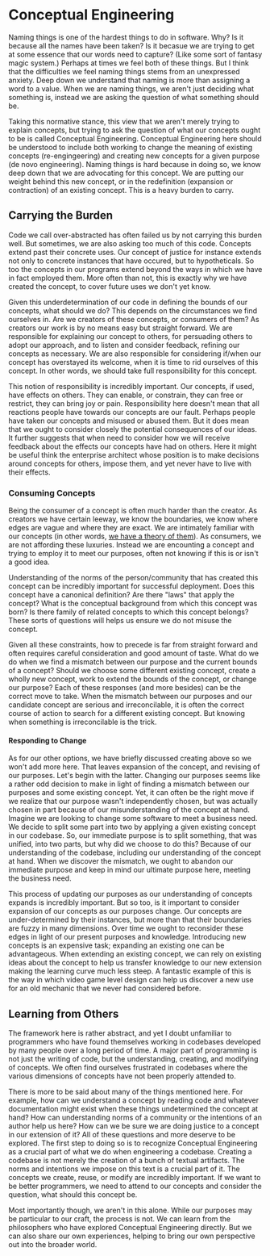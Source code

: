 # Conceptual Engineering

Naming things is one of the hardest things to do in software. Why? Is it because all the names have been taken? Is it becasue we are trying to get at some essence that our words need to capture? (Like some sort of fantasy magic system.) Perhaps at times we feel both of these things. But I think that the difficulties we feel naming things stems from an unexpressed anxiety. Deep down we understand that naming is more than assigning a word to a value. When we are naming things, we aren't just deciding what something is, instead we are asking the question of what something should be.

Taking this normative stance, this view that we aren't merely trying to explain concepts, but trying to ask the question of what our concepts ought to be is called Conceptual Engineering. Conceptual Engineering here should be understood to include both working to change the meaning of existing concepts (re-engingeering) and creating new concepts for a given purpose (de novo engineering). Naming things is hard because in doing so, we know deep down that we are advocating for this concept. We are putting our weight behind this new concept, or in the redefinition (expansion or contraction) of an existing concept. This is a heavy burden to carry.

## Carrying the Burden

Code we call over-abstracted has often failed us by not carrying this burden well. But sometimes, we are also asking too much of this code. Concepts extend past their concrete uses. Our concept of justice for instance extends not only to concrete instances that have occured, but to hypotheticals. So too the concepts in our programs extend beyond the ways in which we have in fact employed them. More often than not, this is exactly why we have created the concept, to cover future uses we don't yet know.

Given this underdetermination of our code in defining the bounds of our concepts, what should we do? This depends on the circumstances we find ourselves in. Are we creators of these concepts, or consumers of them? As creators our work is by no means easy but straight forward. We are responsible for explaining our concept to others, for persuading others to adopt our approach, and to listen and consider feedback, refining our concepts as necessary. We are also responsible for considering if/when our concept has overstayed its welcome, when it is time to rid ourselves of this concept. In other words, we should take full responsibility for this concept.

This notion of responsibility is incredibly important. Our concepts, if used, have effects on others. They can enable, or constrain, they can free or restrict, they can bring joy or pain. Responsibility here doesn't mean that all reactions people have towards our concepts are our fault. Perhaps people have taken our concepts and misused or abused them. But it does mean that we ought to consider closely the potential consequences of our ideas. It further suggests that when need to consider how we will receive feedback about the effects our concepts have had on others. Here it might be useful think the enterprise architect whose position is to make decisions around concepts for others, impose them, and yet never have to live with their effects.

### Consuming Concepts

Being the consumer of a concept is often much harder than the creator. As creators we have certain leeway, we know the boundaries, we know where edges are vague and where they are exact. We are intimately familiar with our concepts (in other words, [we have a theory of them]()). As consumers, we are not affording these luxuries. Instead we are encounting a concept and trying to employ it to meet our purposes, often not knowing if this is or isn't a good idea.

Understanding of the norms of the person/community that has created this concept can be incredibly important for successful deployment. Does this concept have a canonical definition? Are there "laws" that apply the concept? What is the conceptual background from which this concept was born? Is there family of related concepts to which this concept belongs? These sorts of questions will helps us ensure we do not misuse the concept.

Given all these constraints, how to precede is far from straight forward and often requires careful consideration and good amount of taste. What do we do when we find a mismatch between our purpose and the current bounds of a concept? Should we choose some different existing concept, create a wholly new concept, work to extend the bounds of the concept, or change our purpose? Each of these responses (and more besides) can be the correct move to take. When the mismatch between our purposes and our candidate concept are serious and irreconcilable, it is often the correct course of action to search for a different existing concept. But knowing when something is irreconcilable is the trick.

#### Responding to Change

As for our other options, we have briefly discussed creating above so we won't add more here. That leaves expansion of the concept, and revising of our purposes. Let's begin with the latter. Changing our purposes seems like a rather odd decision to make in light of finding a mismatch between our purposes and some existing concept. Yet, it can often be the right move if we realize that our purpose wasn't independently chosen, but was actually chosen in part because of our misunderstanding of the concept at hand. Imagine we are looking to change some software to meet a business need. We decide to split some part into two by applying a given existing concept in our codebase. So, our immediate purpose is to split something, that was unified, into two parts, but why did we choose to do this? Because of our understanding of the codebase, including our understanding of the concept at hand. When we discover the mismatch, we ought to abandon our immediate purpose and keep in mind our ultimate purpose here, meeting the business need.

This process of updating our purposes as our understanding of concepts expands is incredibly important. But so too, is it important to consider expansion of our concepts as our purposes change. Our concepts are under-determined by their instances, but more than that their boundaries are fuzzy in many dimensions. Over time we ought to reconsider these edges in light of our present purposes and knowledge. Introducing new concepts is an expensive task; expanding an existing one can be advantageous. When extending an existing concept, we can rely on existing ideas about the concept to help us transfer knowledge to our new extension making the learning curve much less steep. A fantastic example of this is the way in which video game level design can help us discover a new use for an old mechanic that we never had considered before.

## Learning from Others

The framework here is rather abstract, and yet I doubt unfamiliar to programmers who have found themselves working in codebases developed by many people over a long period of time. A major part of programming is not just the writing of code, but the understanding, creating, and modifying of concepts. We often find ourselves frustrated in codebases where the various dimensions of concepts have not been properly attended to.

There is more to be said about many of the things mentioned here. For example, how can we understand a concept by reading code and whatever documentation might exist when these things undetermined the concept at hand? How can understanding norms of a community or the intentions of an author help us here? How can we be sure we are doing justice to a concept in our extension of it? All of these questions and more deserve to be explored. The first step to doing so is to recognize Conceptual Engineering as a crucial part of what we do when engineering a codebase. Creating a codebase is not merely the creation of a bunch of textual artifacts. The norms and intentions we impose on this text is a crucial part of it. The concepts we create, reuse, or modify are incredibly important. If we want to be better programmers, we need to attend to our concepts and consider the question, what should this concept be.

Most importantly though, we aren't in this alone. While our purposes may be particular to our craft, the process is not. We can learn from the philosophers who have explored Conceptual Engineering directly. But we can also share our own experiences, helping to bring our own perspective out into the broader world.

